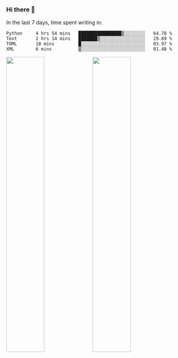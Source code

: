 ### Hi there 👋

In the last 7 days, time spent writing in:

<!--START_SECTION:waka-->
```text
Python     4 hrs 54 mins   ████████████████▒░░░░░░░░   64.78 % 
Text       2 hrs 14 mins   ███████▒░░░░░░░░░░░░░░░░░   29.69 % 
TOML       18 mins         █░░░░░░░░░░░░░░░░░░░░░░░░   03.97 % 
XML        6 mins          ▒░░░░░░░░░░░░░░░░░░░░░░░░   01.48 % 
```
<!--END_SECTION:waka-->

<img src="https://wakatime.com/share/@jimtje/5d0c92de-08f8-4a72-8f2f-6a9693d1e318.svg" width=45% height=45%> <img src="https://wakatime.com/share/@jimtje/501498ae-bda5-4da7-a89d-b40bcdd5556d.svg" width=45% height=45%>
